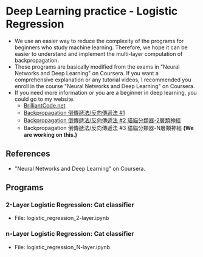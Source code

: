 # Deep Learning practice - Logistic Regression
 - We use an easier way to reduce the complexity of the programs for beginners who study machine learning. Therefore, we hope it can be easier to understand and implement the multi-layer computation of backpropagation.
 - These programs are basically modified from the exams in "Neural Networks and Deep Learning" on Coursera. If you want a comprehensive explanation or any tutorial videos, I recommended you enroll in the course "Neural Networks and Deep Learning" on Coursera.
 - If you need more information or you are a beginner in deep learning, you could go to my website.
     - [BrilliantCode.net](https://www.brilliantcode.net/)
     - [Backpropagation 倒傳遞法/反向傳遞法 #1](https://www.brilliantcode.net/1326/backpropagation-1-gradient-descent-chain-rule/)
     - [Backpropagation 倒傳遞法/反向傳遞法 #2 貓貓分類器-2層類神經](https://www.brilliantcode.net/1381/backpropagation-2-forward-pass-backward-pass/)
     - Backpropagation 倒傳遞法/反向傳遞法 #3 貓貓分類器-N層類神經
        **(We are working on this.)**
## References
 - "Neural Networks and Deep Learning" on Coursera.
## Programs
 ### 2-Layer Logistic Regression: Cat classifier
  - File: logistic_regression_2-layer.ipynb
 ### n-Layer Logistic Regression: Cat classifier
  - File: logistic_regression_N-layer.ipynb
